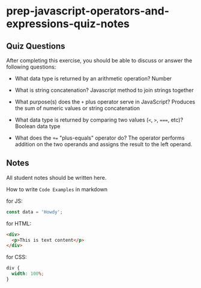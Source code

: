 # prep-javascript-operators-and-expressions-quiz-notes

## Quiz Questions

After completing this exercise, you should be able to discuss or answer the following questions:

- What data type is returned by an arithmetic operation?
  Number

- What is string concatenation?
  Javascript method to join strings together

- What purpose(s) does the `+` plus operator serve in JavaScript?
  Produces the sum of numeric values or string concatenation

- What data type is returned by comparing two values (`<`, `>`, `===`, etc)?
  Boolean data type

- What does the `+=` "plus-equals" operator do?
  The operator performs addition on the two operands and assigns the result to the left operand.

## Notes

All student notes should be written here.

How to write `Code Examples` in markdown

for JS:

```javascript
const data = 'Howdy';
```

for HTML:

```html
<div>
  <p>This is text content</p>
</div>
```

for CSS:

```css
div {
  width: 100%;
}
```
